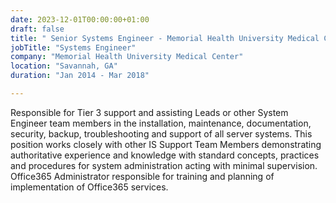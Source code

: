 ```yaml
---
date: 2023-12-01T00:00:00+01:00
draft: false
title: " Senior Systems Engineer - Memorial Health University Medical Center"
jobTitle: "Systems Engineer"
company: "Memorial Health University Medical Center"
location: "Savannah, GA"
duration: "Jan 2014 - Mar 2018"

---
```

Responsible for Tier 3 support and assisting Leads or other System Engineer team members in the installation, maintenance, documentation, security, backup, troubleshooting and support of all server systems. This position works closely with other IS Support Team Members demonstrating authoritative experience and knowledge with standard concepts, practices and procedures for system administration acting with minimal supervision. Office365 Administrator responsible for training and planning of implementation of Office365 services.
